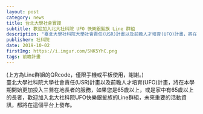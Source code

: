 ```yaml
---
layout: post
category: news
title: 台北大學社會實踐
subtitle: 歡迎加入北大社科院 UFO 快樂銀髮族 Line 群組
description: "臺北大學社科院大學社會責任(USR)計畫以及前瞻人才培育(UFO)計畫，將在本學期開始更加投入三鶯在地長者的服務，如果您是65歲以上，或是家中有65歲以上的長者，都歡迎加入北大社科院UFO快樂銀髮族的Line群組！"
publisher: 社科院
date: 2019-10-02
firstImg: https://i.imgur.com/SNK5YhC.png
tags: 前瞻計畫
---
```


(上方為Line群組的QRcode，僅限手機或平板使用，謝謝。)<br/>
臺北大學社科院大學社會責任(USR)計畫以及前瞻人才培育(UFO)計畫，將在本學期開始更加投入三鶯在地長者的服務，如果您是65歲以上，或是家中有65歲以上的長者，歡迎加入北大社科院UFO快樂銀髮族的Line群組，未來重要的活動資訊，都將在這個平台上發布。
